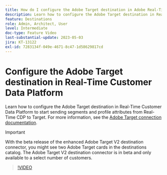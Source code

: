 ```yaml
---
title: How do I configure the Adobe Target destination in Adobe Real-Time CDP?
description: Learn how to configure the Adobe Target destination in Real-Time Customer Data Platform to start sending segments and profile attributes from Real-Time CDP to Target.
feature: Destinations
role: Admin, Architect, User
level: Intermediate
doc-type: Feature Video
last-substantial-update: 2023-05-03
jira: KT-13122
exl-id: 7283134f-049e-4671-8c47-1d58629817cd
---
```

# Configure the Adobe Target destination in Real-Time Customer Data Platform

Learn how to configure the Adobe Target destination in Real-Time Customer Data Platform to start sending segments and profile attributes from Real-Time CDP to Target. For more information, see the [Adobe Target connection documentation](https://experienceleague.adobe.com/docs/experience-platform/destinations/catalog/personalization/adobe-target-connection.html).

>[!IMPORTANT]
>
>With the beta release of the enhanced Adobe Target V2 destination connector, you might see two Adobe Target cards in the destinations catalog. The Adobe Target V2 destination connector is in beta and only available to a select number of customers. 

>[!VIDEO](https://video.tv.adobe.com/v/3418799/?learn=on)

